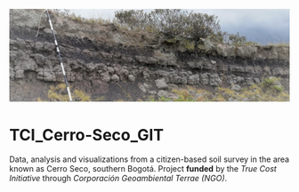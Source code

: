![Secuencia A2](./IMG_20210307_110010.jpg)

# TCI_Cerro-Seco_GIT
 Data, analysis and visualizations from a citizen-based soil survey in the area known as Cerro Seco,  southern Bogotá.
 Project **funded** by the *True Cost Initiative* through *Corporación Geoambiental Terrae (NGO)*. 
